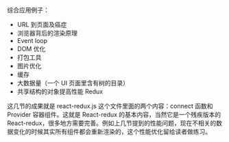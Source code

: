 <!--
 * @Author: your name
 * @Date: 2020-08-17 18:11:39
 * @LastEditTime: 2020-09-30 16:38:56
 * @LastEditors: Jecyu
 * @Description: In User Settings Edit
 * @FilePath: /Web-Performance-Optimization/docs/action/README.md
-->
综合应用例子：
- URL 到页面及癌症
- 浏览器背后的渲染原理
- Event loop
- DOM 优化
- 打包工具
- 图片优化
- 缓存
- 大数据量（一个 UI 页面里含有树的目录）
- 共享结构的对象提高性能 Redux

这几节的成果就是 react-redux.js 这个文件里面的两个内容：connect 函数和 Provider 容器组件。这就是 React-redux 的基本内容，当然它是一个残疾版本的 React-redux，很多地方需要完善。例如上几节提到的性能问题，现在不相关的数据变化的时候其实所有组件都会重新渲染的，这个性能优化留给读者做练习。